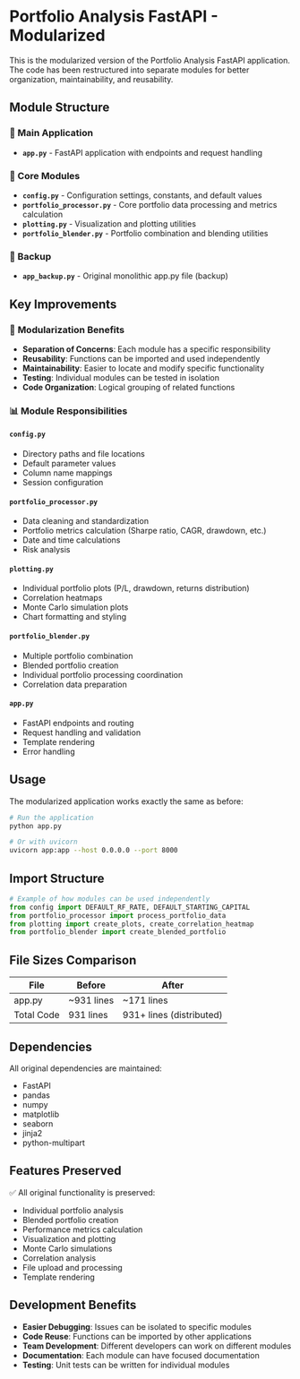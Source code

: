 # Portfolio Analysis FastAPI - Modularized

This is the modularized version of the Portfolio Analysis FastAPI application. The code has been restructured into separate modules for better organization, maintainability, and reusability.

## Module Structure

### 📁 Main Application

- **`app.py`** - FastAPI application with endpoints and request handling

### 📁 Core Modules

- **`config.py`** - Configuration settings, constants, and default values
- **`portfolio_processor.py`** - Core portfolio data processing and metrics calculation
- **`plotting.py`** - Visualization and plotting utilities
- **`portfolio_blender.py`** - Portfolio combination and blending utilities

### 📁 Backup

- **`app_backup.py`** - Original monolithic app.py file (backup)

## Key Improvements

### 🔧 **Modularization Benefits**

- **Separation of Concerns**: Each module has a specific responsibility
- **Reusability**: Functions can be imported and used independently
- **Maintainability**: Easier to locate and modify specific functionality
- **Testing**: Individual modules can be tested in isolation
- **Code Organization**: Logical grouping of related functions

### 📊 **Module Responsibilities**

#### `config.py`

- Directory paths and file locations
- Default parameter values
- Column name mappings
- Session configuration

#### `portfolio_processor.py`

- Data cleaning and standardization
- Portfolio metrics calculation (Sharpe ratio, CAGR, drawdown, etc.)
- Date and time calculations
- Risk analysis

#### `plotting.py`

- Individual portfolio plots (P/L, drawdown, returns distribution)
- Correlation heatmaps
- Monte Carlo simulation plots
- Chart formatting and styling

#### `portfolio_blender.py`

- Multiple portfolio combination
- Blended portfolio creation
- Individual portfolio processing coordination
- Correlation data preparation

#### `app.py`

- FastAPI endpoints and routing
- Request handling and validation
- Template rendering
- Error handling

## Usage

The modularized application works exactly the same as before:

```bash
# Run the application
python app.py

# Or with uvicorn
uvicorn app:app --host 0.0.0.0 --port 8000
```

## Import Structure

```python
# Example of how modules can be used independently
from config import DEFAULT_RF_RATE, DEFAULT_STARTING_CAPITAL
from portfolio_processor import process_portfolio_data
from plotting import create_plots, create_correlation_heatmap
from portfolio_blender import create_blended_portfolio
```

## File Sizes Comparison

| File       | Before     | After                    |
| ---------- | ---------- | ------------------------ |
| app.py     | ~931 lines | ~171 lines               |
| Total Code | 931 lines  | 931+ lines (distributed) |

## Dependencies

All original dependencies are maintained:

- FastAPI
- pandas
- numpy
- matplotlib
- seaborn
- jinja2
- python-multipart

## Features Preserved

✅ All original functionality is preserved:

- Individual portfolio analysis
- Blended portfolio creation
- Performance metrics calculation
- Visualization and plotting
- Monte Carlo simulations
- Correlation analysis
- File upload and processing
- Template rendering

## Development Benefits

- **Easier Debugging**: Issues can be isolated to specific modules
- **Code Reuse**: Functions can be imported by other applications
- **Team Development**: Different developers can work on different modules
- **Documentation**: Each module can have focused documentation
- **Testing**: Unit tests can be written for individual modules
